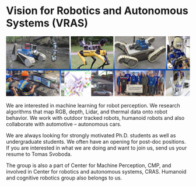 # Vision for Robotics and Autonomous Systems (VRAS)

![Vision for Robotics and Autonomous Systems](/profile/vras_header.png)

We are interested in machine learning for robot perception. We research algorithms that map RGB, depth, Lidar, and thermal data onto robot behavior. We work with outdoor tracked robots, humanoid robots and also collaborate with automotive – autonomous cars.

We are always looking for strongly motivated Ph.D. students as well as undergraduate students. We often have an opening for post-doc positions. If you are interested in what we are doing and want to join us, send us your resume to Tomas Svoboda.

The group is also a part of Center for Machine Perception, CMP, and involved in Center for robotics and autonomous systems, CRAS. Humanoid and cognitive robotics group also belongs to us.
